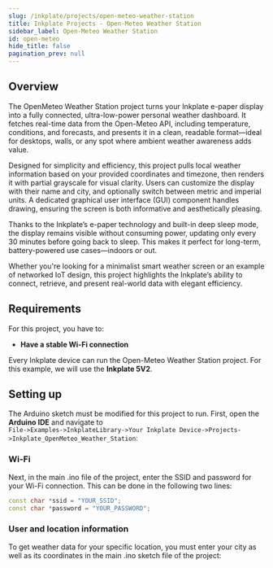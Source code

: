 ```yaml
---  
slug: /inkplate/projects/open-meteo-weather-station
title: Inkplate Projects - Open-Meteo Weather Station 
sidebar_label: Open-Meteo Weather Station   
id: open-meteo 
hide_title: false  
pagination_prev: null  
---
```


## Overview

<CenteredImage src="/img/openai-text-prompt/showcase.jpg" alt="Google Calendar Showcase"  width="100%"/>

The OpenMeteo Weather Station project turns your Inkplate e-paper display into a fully connected, ultra-low-power personal weather dashboard. It fetches real-time data from the Open-Meteo API, including temperature, conditions, and forecasts, and presents it in a clean, readable format—ideal for desktops, walls, or any spot where ambient weather awareness adds value.

Designed for simplicity and efficiency, this project pulls local weather information based on your provided coordinates and timezone, then renders it with partial grayscale for visual clarity. Users can customize the display with their name and city, and optionally switch between metric and imperial units. A dedicated graphical user interface (GUI) component handles drawing, ensuring the screen is both informative and aesthetically pleasing.

Thanks to the Inkplate’s e-paper technology and built-in deep sleep mode, the display remains visible without consuming power, updating only every 30 minutes before going back to sleep. This makes it perfect for long-term, battery-powered use cases—indoors or out.

Whether you're looking for a minimalist smart weather screen or an example of networked IoT design, this project highlights the Inkplate’s ability to connect, retrieve, and present real-world data with elegant efficiency.

## Requirements

For this project, you have to:
- **Have a stable Wi-Fi connection**

Every Inkplate device can run the Open-Meteo Weather Station project. For this example, we will use the **Inkplate 5V2**.

## Setting up

The Arduino sketch must be modified for this project to run. First, open the **Arduino IDE** and navigate to  
`File->Examples->InkplateLibrary->Your Inkplate Device->Projects->Inkplate_OpenMeteo_Weather_Station`:

<CenteredImage src="/img/open-meteo/arduino_direction.png" alt="Arduino sketch path directions"  width="100%" />

### Wi-Fi

Next, in the main .ino file of the project, enter the SSID and password for your Wi-Fi connection. This can be done in the following two lines:

```cpp
const char *ssid = "YOUR_SSID";
const char *password = "YOUR_PASSWORD";
```

### User and location information

To get weather data for your specific location, you must enter your city as well as its coordinates in the main .ino sketch file of the project:

